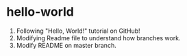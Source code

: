 # hello-world

1. Following "Hello, World!" tutorial on GitHub!
2. Modifying Readme file to understand how branches work.
3. Modify README on master branch.
